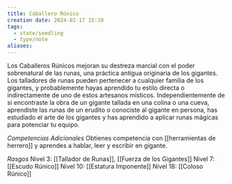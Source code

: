 ```yaml
---
title: Caballero Rúnico
creation date: 2024-02-17 15:10
tags:
  - state/seedling
  - type/note
aliases:
---
```

Los Caballeros Rúnicos mejoran su destreza marcial con el poder sobrenatural de las runas, una
práctica antigua originaria de los gigantes. Los talladores de runas pueden pertenecer a cualquier
familia de los gigantes, y probablemente hayas aprendido tu estilo directa o indirectamente de uno
de estos artesanos místicos. Independientemente de si encontraste la obra de un gigante tallada en una colina o una cueva, aprendiste las runas de un erudito o conociste al gigante en persona, has estudiado el arte de los gigantes y has aprendido a aplicar runas mágicas para potenciar tu equipo.

*Competencias Adicionales*
Obtienes competencia con [[herramientas de herrero]] y aprendes a hablar, leer y escribir en gigante.



*Rasgos*
Nivel 3: [[Tallador de Runas]], [[Fuerza de los Gigantes]]
Nivel 7: [[Escudo Rúnico]]
Nivel 10: [[Estatura Imponente]]
Nivel 18: [[Coloso Rúnico]]